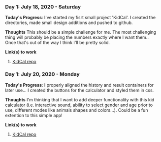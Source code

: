 ### Day 1: July 18, 2020 - Saturday

**Today's Progress**: I've started my fisrt small project 'KidCal'. I created the directories, made small design additions and pushed to github.

**Thoughts** This should be a simple challenge for me. The most challenging thing will probably be placing the numbers exactly where I want them.. Once that's out of the way I think I'll be pretty solid.

**Link(s) to work**
1. [KidCal repo](https://github.com/antonysanders1/kidcal)


### Day 1: July 20, 2020 - Monday

**Today's Progress**: I properly aligned the history and result containers for later use... I created the buttons for the calculator and styled them in css.

**Thoughts** I'm thinking that I want to add deeper functionality with this kid calculator (i.e. interactive sound, ability to select gender and age prior to use, different modes like animals shapes and colors...). Could be a fun extention to this simple app!

**Link(s) to work**
1. [KidCal repo](https://github.com/antonysanders1/kidcal)

